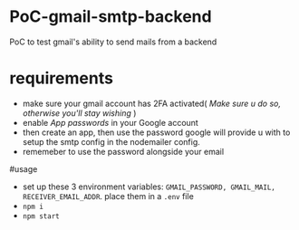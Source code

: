 # PoC-gmail-smtp-backend
PoC to test gmail's ability to send mails from a backend

# requirements
- make sure your gmail account has 2FA activated( _Make sure u do so, otherwise you'll stay wishing_ )
- enable *App passwords* in your Google account
- then create an app, then use the password google will provide u with to setup the smtp config in the nodemailer config.
- rememeber to use the password alongside your email

#usage
- set up these 3 environment variables: `GMAIL_PASSWORD, GMAIL_MAIL, RECEIVER_EMAIL_ADDR`. place them in a `.env` file
- `npm i`
- `npm start`
